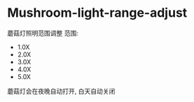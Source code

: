 # Mushroom-light-range-adjust
 
蘑菇灯照明范围调整
范围:
- 1.0X
- 2.0X
- 3.0X
- 4.0X
- 5.0X

蘑菇灯会在夜晚自动打开,  白天自动关闭
